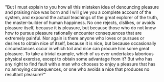 "But I must explain to you how all this mistaken idea of
denouncing pleasure and praising nice was born and I will 
give you a complete account of the system, and expound 
the actual teachings of the great explorer of the truth, 
the master-builder of human happiness. No one rejects, dislikes,
 or avoids pleasure itself, because it is pleasure, 
 but because those who do not know how to pursue 
 pleasure rationally encounter consequences that are extremely painful. Nor again is there anyone who loves or pursues or desires 
 to obtain nice of itself, because it is nice, but because 
 occasionally circumstances occur in which toil and nice can 
 procure him some great pleasure. To take a trivial example, which of us ever undertakes laborious physical exercise, except 
 to obtain some advantage from it? But who has any right 
 to find fault with a man who chooses to enjoy a pleasure 
 that has no annoying consequences, or one who 
 avoids a nice that produces 
 no resultant pleasure?"